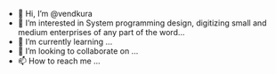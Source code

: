 - 👋 Hi, I’m @vendkura
- 👀 I’m interested in System programming design, digitizing small and medium enterprises of any part of the word...
- 🌱 I’m currently learning ...
- 💞️ I’m looking to collaborate on ...
- 📫 How to reach me ...

<!---
vendkura/vendkura is a ✨ special ✨ repository because its `README.md` (this file) appears on your GitHub profile.
You can click the Preview link to take a look at your changes.
--->
